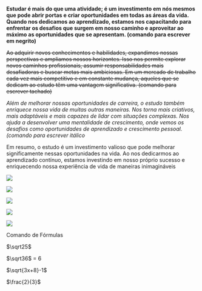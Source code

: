 **Estudar é mais do que uma atividade; é um investimento em nós mesmos que pode abrir portas e criar oportunidades em todas as áreas da vida. Quando nos dedicamos ao aprendizado, estamos nos capacitando para enfrentar os desafios que surgem em nosso caminho e aproveitar ao máximo as oportunidades que se apresentam. (comando para escrever em negrito)**

~~Ao adquirir novos conhecimentos e habilidades, expandimos nossas perspectivas e ampliamos nossos horizontes. Isso nos permite explorar novos caminhos profissionais, assumir responsabilidades mais desafiadoras e buscar metas mais ambiciosas. Em um mercado de trabalho cada vez mais competitivo e em constante mudança, aqueles que se dedicam ao estudo têm uma vantagem significativa. (comando para escrever tachado)~~

*Além de melhorar nossas oportunidades de carreira, o estudo também enriquece nossa vida de muitas outras maneiras. Nos torna mais criativos, mais adaptáveis e mais capazes de lidar com situações complexas. Nos ajuda a desenvolver uma mentalidade de crescimento, onde vemos os desafios como oportunidades de aprendizado e crescimento pessoal. (comando para escrever itálico*

Em resumo, o estudo é um investimento valioso que pode melhorar significamente nessas oportunidades na vida. Ao nos dedicarmos ao aprendizado contínuo, estamos investindo em nosso próprio sucesso e enriquecendo nossa experiência de vida de maneiras inimagináveis

![](https://tenor.com/pt-BR/view/hungry-cat-food-bowl-wheres-my-food-give-me-food-gif-17416211.gif)

![](https://tenor.com/pt-BR/view/south-carolina-wave-mascot-bird-gif-8108807.gif)

![](https://tenor.com/pt-BR/view/dance-dancing-dancing-cat-cat-cat-dance-gif-4990417705814603993.gif)

![](https://tenor.com/pt-BR/view/dancing-dog-ai-poodle-gif-3842686009992743035.gif) 

![](https://tenor.com/pt-BR/view/suspicious-eyes-chicken-squinting-despicable-me-gif-13584722.gif)

Comando de Fórmulas

$\sqrt25$

$\sqrt36$ = 6

$\sqrt{3x+8}-1$

$\frac{2}{3}$ 
